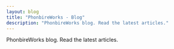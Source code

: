 ```yaml
---
layout: blog
title: "PhonbireWorks - Blog"
description: "PhonbireWorks blog. Read the latest articles."
---
```


PhonbireWorks blog. Read the latest articles.


